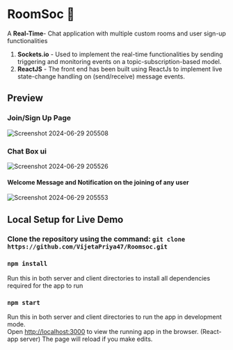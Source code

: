 # RoomSoc 💬
A **Real-Time**- Chat application with multiple custom rooms and user sign-up functionalities
1. **Sockets.io** - Used to implement the real-time functionalities by sending triggering and monitoring events on a topic-subscription-based model.
2. **ReactJS** - The front end has been built using ReactJs to implement live state-change handling on (send/receive) message events.

## Preview 
### Join/Sign Up Page
![Screenshot 2024-06-29 205508](https://github.com/VijetaPriya47/Roomsoc/assets/67923889/cc9bcc91-d732-4cfa-9970-55a19acfb419)

### Chat Box ui
![Screenshot 2024-06-29 205526](https://github.com/VijetaPriya47/Roomsoc/assets/67923889/e4eaf825-d1f1-4de3-a1c7-6b9b547a3c2d)

#### Welcome Message and Notification on the joining of any user

![Screenshot 2024-06-29 205553](https://github.com/VijetaPriya47/Roomsoc/assets/67923889/035b43de-5aea-442a-aed1-0320deb8b985)



## Local Setup for Live Demo
###  Clone the repository using the command: `git clone https://github.com/VijetaPriya47/Roomsoc.git` <br/>

### `npm install`
Run this in both server and client directories to install all dependencies required for the app to run

### `npm start`
Run this in both server and client directories to run the app in development mode.<br />
Open [http://localhost:3000](http://localhost:3000) to view the running app in the browser. (React-app server)
The page will reload if you make edits.<br />




